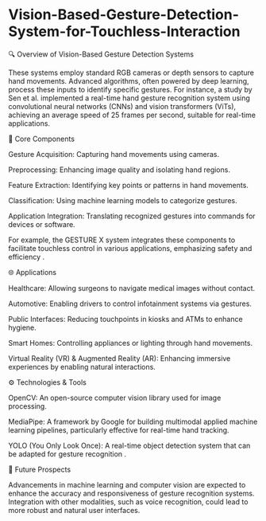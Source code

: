 # Vision-Based-Gesture-Detection-System-for-Touchless-Interaction

🔍 Overview of Vision-Based Gesture Detection Systems

These systems employ standard RGB cameras or depth sensors to capture hand movements.
Advanced algorithms, often powered by deep learning, process these inputs to identify 
specific gestures. For instance, a study by Sen et al. implemented a real-time hand 
gesture recognition system using convolutional neural networks (CNNs) and vision 
transformers (ViTs), achieving an average speed of 25 frames per second, suitable 
for real-time applications.


🧠 Core Components

Gesture Acquisition: Capturing hand movements using cameras.

Preprocessing: Enhancing image quality and isolating hand regions.

Feature Extraction: Identifying key points or patterns in hand movements.

Classification: Using machine learning models to categorize gestures.

Application Integration: Translating recognized gestures into commands for devices or software.

For example, the GESTURE X system integrates these components to facilitate touchless 
control in various applications, emphasizing safety and efficiency .

🌐 Applications

Healthcare: Allowing surgeons to navigate medical images without contact.

Automotive: Enabling drivers to control infotainment systems via gestures.

Public Interfaces: Reducing touchpoints in kiosks and ATMs to enhance hygiene.

Smart Homes: Controlling appliances or lighting through hand movements.

Virtual Reality (VR) & Augmented Reality (AR): Enhancing immersive experiences by 
enabling natural interactions.

⚙️ Technologies & Tools

OpenCV: An open-source computer vision library used for image processing.

MediaPipe: A framework by Google for building multimodal applied machine learning pipelines,
particularly effective for real-time hand tracking.

YOLO (You Only Look Once): A real-time object detection system that can be adapted for 
gesture recognition .

🚀 Future Prospects

Advancements in machine learning and computer vision are expected to enhance the accuracy and 
responsiveness of gesture recognition systems. Integration with other modalities, such as voice 
recognition, could lead to more robust and natural user interfaces.
